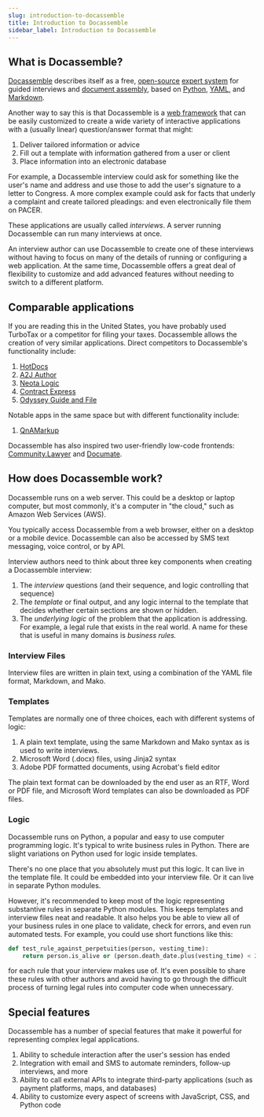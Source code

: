 ```yaml
---
slug: introduction-to-docassemble
title: Introduction to Docassemble
sidebar_label: Introduction to Docassemble
---
```


## What is Docassemble?

[Docassemble](https://docassemble.org) describes itself as a free, [open-source](https://en.wikipedia.org/wiki/Open_source) [expert system](https://en.wikipedia.org/wiki/Expert_system) for guided interviews and [document assembly](https://en.wikipedia.org/wiki/Document_automation), based on [Python](https://www.python.org/), [YAML](https://en.wikipedia.org/wiki/YAML), and [Markdown](https://en.wikipedia.org/wiki/Markdown).

Another way to say this is that Docassemble is a [web framework](https://en.wikipedia.org/wiki/Web_framework) that can be easily customized to create a wide variety of interactive applications with a (usually linear) question/answer format that might:

1. Deliver tailored information or advice
1. Fill out a template with information gathered from a user or client
1. Place information into an electronic database

For example, a Docassemble interview could ask for something like the user's name and address and use those to add the user's signature to a letter to Congress. A more complex example could ask for facts that underly a complaint and create tailored pleadings: and even electronically file them on PACER.

These applications are usually called _interviews_. A server running Docassemble can run many interviews at once.

An interview author can use Docassemble to create one of these interviews without having to focus on many of the details of running or configuring a web application. At the same time, Docassemble offers a great deal of flexibility to customize and add advanced features without needing to switch to a different platform.

## Comparable applications

If you are reading this in the United States, you have probably used TurboTax or a competitor for filing your taxes. Docassemble allows the creation of very similar applications. Direct competitors to Docassemble's functionality include:

1. [HotDocs](https://hotdocs.com)
1. [A2J Author](https://a2jauthor.org)
1. [Neota Logic](https://www.neotalogic.com/)
1. [Contract Express](https://legal.thomsonreuters.com/en/products/contract-express)
1. [Odyssey Guide and File](https://www.tylertech.com/products/odyssey/guide-file)

Notable apps in the same space but with different functionality include:

1. [QnAMarkup](https://qnamarkup.org)

Docassemble has also inspired two user-friendly low-code frontends: [Community.Lawyer](https://community.lawyer) and [Documate](https://www.documate.org/).

## How does Docassemble work?

Docassemble runs on a web server. This could be a desktop or laptop computer, but most commonly, it's a computer in "the cloud," such as Amazon Web Services (AWS).

You typically access Docassemble from a web browser, either on a desktop or a mobile device. Docassemble can also be accessed by SMS text messaging, voice control, or by API.

Interview authors need to think about three key components when creating a Docassemble interview:

1. The _interview_ questions (and their sequence, and logic controlling that sequence)
1. The _template_ or final output, and any logic internal to the template that decides whether certain sections are shown or hidden.
1. The _underlying logic_ of the problem that the application is addressing. For example, a legal rule that exists in the real world. A name for these that is useful in many domains is _business rules._

### Interview Files
Interview files are written in plain text, using a combination of the YAML file format, Markdown, and Mako.

### Templates
Templates are normally one of three choices, each with different systems of logic:

1. A plain text template, using the same Markdown and Mako syntax as is used to write interviews.
1. Microsoft Word (.docx) files, using Jinja2 syntax
1. Adobe PDF formatted documents, using Acrobat's field editor

The plain text format can be downloaded by the end user as an RTF, Word or PDF file, and Microsoft Word templates can also be downloaded as PDF files.

### Logic
Docassemble runs on Python, a popular and easy to use computer programming logic. It's typical to write business rules in Python. There are slight variations on Python used for logic inside templates.

There's no one place that you absolutely must put this logic. It can live in the template file. It could be embedded into your interview file. Or it can live in separate Python modules.

However, it's recommended to keep most of the logic representing substantive rules in separate Python modules. This keeps templates and interview files neat and readable. It also helps you be able to view all of your business rules in one place to validate, check for errors, and even run automated tests. For example, you could use short functions like this:

```python
def test_rule_against_perpetuities(person, vesting_time):
    return person.is_alive or (person.death_date.plus(vesting_time) < 21)
```

for each rule that your interview makes use of. It's even possible to share these rules with other authors and avoid having to go through the difficult process of turning legal rules into computer code when unnecessary.

## Special features
Docassemble has a number of special features that make it powerful for representing complex legal applications.

1. Ability to schedule interaction after the user's session has ended
1. Integration with email and SMS to automate reminders, follow-up interviews, and more
1. Ability to call external APIs to integrate third-party applications (such as payment platforms, maps, and databases)
1. Ability to customize every aspect of screens with JavaScript, CSS, and Python code